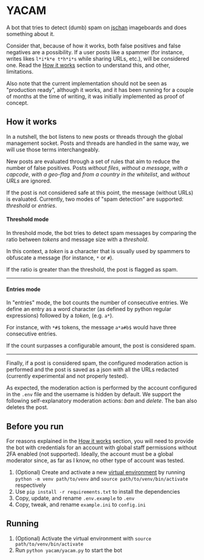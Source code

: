 # YACAM

A bot that tries to detect (dumb) spam on [jschan](https://gitgud.io/fatchan/jschan) imageboards and does something about it.

Consider that, because of how it works, both false positives and false negatives are a possibility.
If a user posts like a spammer (for instance, writes likes `l*i*k*e t*h*i*s` while sharing URLs, etc.), will be
considered one.
Read the [How it works](#how-it-works) section to understand this, and other, limitations.

Also note that the current implementation should not be seen as "production ready", although it works,
and it has been running for a couple of months at the time of writing, it was initially implemented as proof of
concept.

## How it works

In a nutshell, the bot listens to new posts or threads through the global management socket.
Posts and threads are handled in the same way, we will use those terms interchangeably.

New posts are evaluated through a set of rules that aim to reduce the number of false positives.
Posts _without files_, _without a message_, _with a capcode_, _with a geo-flag_ and _from a country in the whitelist_,
and _without URLs_ are ignored.

If the post is not considered safe at this point, the message (without URLs) is evaluated.
Currently, two modes of "spam detection" are supported: _threshold_ or _entries_.

#### Threshold mode

In threshold mode, the bot tries to detect spam messages by comparing the ratio between _tokens_ and message size with a
_threshold_.

In this context, a _token_ is a character that is usually used by spammers to obfuscate a message (for instance, `*`
or `#`).

If the ratio is greater than the threshold, the post is flagged as spam.

--- 

#### Entries mode

In "entries" mode, the bot counts the number of consecutive entries. We define an entry as a word character (as defined
by
python regular expressions) followed by a _token_, (e.g. `a*`).

For instance, with `*#$` tokens, the message `a*a#b$` would have three consecutive entries.

If the count surpasses a configurable amount, the post is considered spam.

---

Finally, if a post is considered spam, the configured moderation action is performed and the post is saved as a
json with all the URLs redacted (currently experimental and not properly tested).

As expected, the moderation action is performed by the account configured in the `.env` file and the username is hidden
by default.
We support the following self-explanatory moderation actions: _ban_ and _delete_.
The ban also deletes the post.

## Before you run

For reasons explained in the [How it works](#how-it-works) section,
you will need to provide the bot with credentials for an account with global staff permissions without 2FA enabled (not
supported).
Ideally, the account must be a global moderator since, as far as I know, no other type of account was tested.

1. (Optional) Create and activate a new [virtual environment](https://docs.python.org/3/library/venv.html) by
   running `python -m venv path/to/venv` and `source path/to/venv/bin/activate` respectively
2. Use `pip install -r requirements.txt` to install the dependencies
3. Copy, update, and rename `.env.example` to `.env`
4. Copy, tweak, and rename `example.ini` to `config.ini`

## Running

1. (Optional) Activate the virtual environment with `source path/to/venv/bin/activate`
2. Run `python yacam/yacam.py` to start the bot

